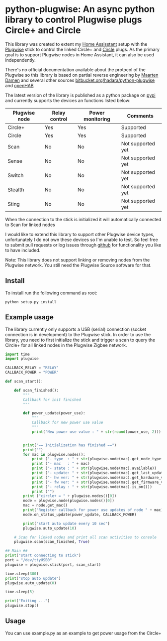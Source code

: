 # python-plugwise: An async python library to control Plugwise plugs Circle+ and Circle

This library was created to extent my [Home Assisstant](https://home-assistant.io) setup with the [Plugwise](https://plugwise.com) stick to control the linked Circle+ and [Circle](https://www.plugwise.com/en_US/products/circle) plugs.
As the primary goal is to support Plugwise nodes in Home Assistant, it can also be used independently.

There's no official documentation available about the protocol of the Plugwise so this library is based on partial reverse engineering by [Maarten Damen](https://maartendamen.com/category/plugwise-unleashed/)
and several other sources [bitbucket.org/hadara/python-plugwise](https://bitbucket.org/hadara/python-plugwise/wiki/Home) and [openHAB](https://github.com/openhab/openhab-addons)

The latest version of the library is published as a python package on [pypi](https://pypi.python.org/pypi/python-plugwise) and currently supports the devices an functions listed below:

| Plugwise node | Relay control | Power monitoring | Comments |
| ----------- | ----------- | ----------- | ----------- |
| Circle+ | Yes | Yes | Supported |
| Circle | Yes | Yes | Supported |
| Scan | No | No | Not supported yet |
| Sense | No | No | Not supported yet |
| Switch | No | No | Not supported yet |
| Stealth | No | No | Not supported yet |
| Sting | No | No | Not supported yet |

When the connection to the stick is initialized it will automatically connected to Scan for linked nodes

I would like to extend this library to support other Plugwise device types, unfortunately I do not own these devices so I'm unable to test. So feel free to submit pull requests or log issues through [github](https://github.com/brefra/python-plugwise) for functionality you like to have included.

Note: This library does not support linking or removing nodes from the Plugwise network. You still need the Plugwise Source software for that.

## Install

To install run the following command as root:
```
python setup.py install
```

## Example usage

The library currently only supports a USB (serial) connection (socket connection is in development) to the Plugwise stick. In order to use the library, you need to first initialize the stick and trigger a scan to query the Circle+ for all linked nodes in the Plugwise Zigbee network.

```python
import time
import plugwise

CALLBACK_RELAY = "RELAY"
CALLBACK_POWER = "POWER"

def scan_start():

    def scan_finished():
        """
        Callback for init finished
        """

        def power_update(power_use):
            """
            Callback for new power use value
            """
            print("New power use value : " + str(round(power_use, 2)))


        print("== Initialization has finished ==")
        print("")
        for mac in plugwise.nodes():
            print ("- type  : " + str(plugwise.node(mac).get_node_type()))
            print ("- mac   : " + mac)
            print ("- state : " + str(plugwise.node(mac).available))
            print ("- update: " + str(plugwise.node(mac).get_last_update()))
            print ("- hw ver: " + str(plugwise.node(mac).get_hardware_version()))
            print ("- fw ver: " + str(plugwise.node(mac).get_firmware_version()))
            print ("- relay : " + str(plugwise.node(mac).is_on()))
            print ("")
        print ("circle+ = " + plugwise.nodes()[0])
        node = plugwise.node(plugwise.nodes()[0])
        mac = node.get_mac()
        print("Register callback for power use updates of node " + mac)
        node.on_status_update(power_update, CALLBACK_POWER)

        print("start auto update every 10 sec")
        plugwise.auto_update(10)

    # Scan for linked nodes and print all scan activities to console
    plugwise.scan(scan_finished, True)

## Main ##
print("start connecting to stick")
port = "/dev/ttyUSB0"
plugwise = plugwise.stick(port, scan_start)

time.sleep(300)
print("stop auto update")
plugwise.auto_update(0)

time.sleep(5)

print("Exiting ...")
plugwise.stop()
```

## Usage

You can use example.py as an example to get power usage from the Circle+
